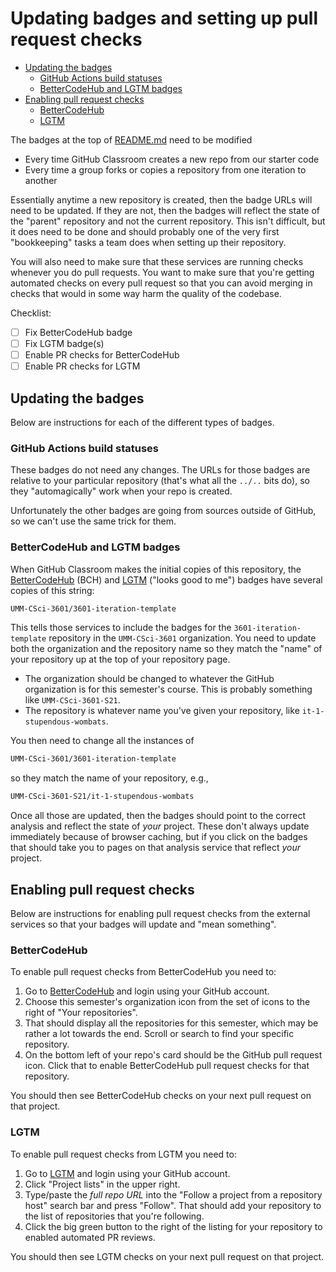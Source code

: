 # Updating badges and setting up pull request checks <!-- omit in toc -->

* [Updating the badges](#updating-the-badges)
  * [GitHub Actions build statuses](#github-actions-build-statuses)
  * [BetterCodeHub and LGTM badges](#bettercodehub-and-lgtm-badges)
* [Enabling pull request checks](#enabling-pull-request-checks)
  * [BetterCodeHub](#bettercodehub)
  * [LGTM](#lgtm)

The badges at the top of [README.md](README.md) need to be modified

* Every time GitHub Classroom creates a new repo from our starter code
* Every time a group forks or copies a repository from one iteration to another

Essentially anytime a new repository is created, then the badge
URLs will need to be updated. If they are not, then the badges
will reflect the state of the "parent" repository and not the
current repository. This isn't difficult, but it does need to be done and should probably one of the very first "bookkeeping" tasks a team does when setting up their repository.

You will also need to make sure that these services are running checks
whenever you do pull requests. You want to make sure that you're getting
automated checks on every pull request so that you can avoid merging
in checks that would in some way harm the quality of the codebase.

Checklist:

* [ ] Fix BetterCodeHub badge
* [ ] Fix LGTM badge(s)
* [ ] Enable PR checks for BetterCodeHub
* [ ] Enable PR checks for LGTM

## Updating the badges

Below are instructions for each of the different types of badges.

### GitHub Actions build statuses

These badges do not need any changes. The URLs for those badges are
relative to your particular repository (that's what all the `../..` bits
do), so they "automagically" work when your repo is created.

Unfortunately the other badges are going from sources outside of GitHub,
so we can't use the same trick for them.

### BetterCodeHub and LGTM badges

When GitHub Classroom makes the initial copies of this repository, the
[BetterCodeHub](https://bettercodehub.com) (BCH) and
[LGTM](https://lgtm.com) ("looks good to me") badges have several copies
of this string:

```html
UMM-CSci-3601/3601-iteration-template
```

This tells those services to include the badges for the `3601-iteration-template` repository in the `UMM-CSci-3601` organization. You need to update both the organization and the repository name so they match the "name" of your repository up
at the top of your repository page.

* The organization should be changed to whatever the GitHub
  organization is for this semester's course. This is probably
  something like `UMM-CSci-3601-S21`.
* The repository is whatever name you've given your repository,
  like `it-1-stupendous-wombats`.

You then need to change all the instances of

```html
UMM-CSci-3601/3601-iteration-template
```

so they match the name of your repository, e.g.,

```html
UMM-CSci-3601-S21/it-1-stupendous-wombats
```

Once all those are updated, then the badges should point to the
correct analysis and reflect the state of _your_ project. These don't
always update immediately because of browser caching, but if you click
on the badges that should take you to pages on that analysis service that
reflect _your_ project.

## Enabling pull request checks

Below are instructions for enabling pull request checks from
the external services so that your badges will update and
"mean something".

### BetterCodeHub

To enable pull request checks from BetterCodeHub you need to:

1. Go to [BetterCodeHub](https://bettercodehub.com) and login using
   your GitHub account.
2. Choose this semester's organization icon from the set of icons to the
   right of "Your repositories".
3. That should display all the repositories for this semester, which may
   be rather a lot towards the end. Scroll or search to find your
   specific repository.
4. On the bottom left of your repo's card should be the GitHub pull
   request icon. Click that to enable BetterCodeHub pull request checks
   for that repository.

You should then see BetterCodeHub checks on your next pull request on
that project.

### LGTM

To enable pull request checks from LGTM you need to:

1. Go to [LGTM](https://lgtm.com) and login using your GitHub account.
2. Click "Project lists" in the upper right.
3. Type/paste the _full repo URL_ into the "Follow a project from a
   repository host" search bar and press "Follow". That should add your
   repository to the list of repositories that you're following.
4. Click the big green button to the right of the listing for your
   repository to enabled automated PR reviews.

You should then see LGTM checks on your next pull request on
that project.
